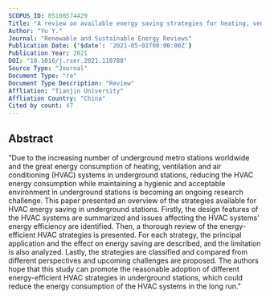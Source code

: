 ```yaml
---
SCOPUS_ID: 85100574429
Title: "A review on available energy saving strategies for heating, ventilation and air conditioning in underground metro stations"
Author: "Yu Y."
Journal: "Renewable and Sustainable Energy Reviews"
Publication Date: {'$date': '2021-05-01T00:00:00Z'}
Publication Year: 2021
DOI: "10.1016/j.rser.2021.110788"
Source Type: "Journal"
Document Type: "re"
Document Type Description: "Review"
Affliation: "Tianjin University"
Affliation Country: "China"
Cited by count: 47
---
```


## Abstract
"Due to the increasing number of underground metro stations worldwide and the great energy consumption of heating, ventilation and air conditioning (HVAC) systems in underground stations, reducing the HVAC energy consumption while maintaining a hygienic and acceptable environment in underground stations is becoming an ongoing research challenge. This paper presented an overview of the strategies available for HVAC energy saving in underground stations. Firstly, the design features of the HVAC systems are summarized and issues affecting the HVAC systems’ energy efficiency are identified. Then, a thorough review of the energy-efficient HVAC strategies is presented. For each strategy, the principal application and the effect on energy saving are described, and the limitation is also analyzed. Lastly, the strategies are classified and compared from different perspectives and upcoming challenges are proposed. The authors hope that this study can promote the reasonable adoption of different energy-efficient HVAC strategies in underground stations, which could reduce the energy consumption of the HVAC systems in the long run."
